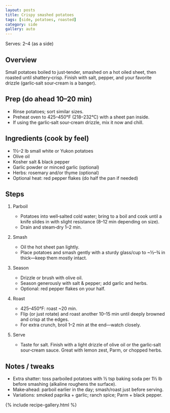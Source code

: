 ```yaml
---
layout: posts
title: Crispy smashed potatoes
tags: [side, potatoes, roasted]
category: side
gallery: auto
---
```


Serves: 2–4 (as a side)

## Overview
Small potatoes boiled to just‑tender, smashed on a hot oiled sheet, then roasted until shattery‑crisp. Finish with salt, pepper, and your favorite drizzle (garlic‑salt sour‑cream is a banger).

## Prep (do ahead 10–20 min)
- Rinse potatoes; sort similar sizes.
- Preheat oven to 425–450°F (218–232°C) with a sheet pan inside.
- If using the garlic‑salt sour‑cream drizzle, mix it now and chill.

## Ingredients (cook by feel)
- 1½–2 lb small white or Yukon potatoes
- Olive oil
- Kosher salt & black pepper
- Garlic powder or minced garlic (optional)
- Herbs: rosemary and/or thyme (optional)
- Optional heat: red pepper flakes (do half the pan if needed)

## Steps
1. Parboil
   - Potatoes into well‑salted cold water; bring to a boil and cook until a knife slides in with slight resistance (8–12 min depending on size).
   - Drain and steam‑dry 1–2 min.

2. Smash
   - Oil the hot sheet pan lightly.
   - Place potatoes and smash gently with a sturdy glass/cup to ~½–¾ in thick—keep them mostly intact.

3. Season
   - Drizzle or brush with olive oil.
   - Season generously with salt & pepper; add garlic and herbs.
   - Optional: red pepper flakes on your half.

4. Roast
   - 425–450°F: roast ~20 min.
   - Flip (or just rotate) and roast another 10–15 min until deeply browned and crisp at the edges.
   - For extra crunch, broil 1–2 min at the end—watch closely.

5. Serve
   - Taste for salt. Finish with a light drizzle of olive oil or the garlic‑salt sour‑cream sauce. Great with lemon zest, Parm, or chopped herbs.

## Notes / tweaks
- Extra shatter: toss parboiled potatoes with ½ tsp baking soda per 1½ lb before smashing (alkaline roughens the surface).
- Make‑ahead: parboil earlier in the day; smash/roast just before serving.
- Variations: smoked paprika + garlic; ranch spice; Parm + black pepper.

{% include recipe-gallery.html %}
